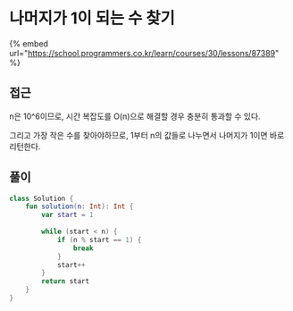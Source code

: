 # 나머지가 1이 되는 수 찾기

{% embed url="https://school.programmers.co.kr/learn/courses/30/lessons/87389" %}

## 접근

n은 10^6이므로, 시간 복잡도를 O(n)으로 해결할 경우 충분히 통과할 수 있다.

그리고 가장 작은 수를 찾아야하므로, 1부터 n의 값들로 나누면서 나머지가 1이면 바로 리턴한다.

## 풀이

```kotlin
class Solution {
    fun solution(n: Int): Int {
        var start = 1
        
        while (start < n) {
            if (n % start == 1) {
                break
            }
            start++
        }
        return start
    }
}
```
